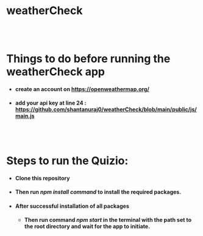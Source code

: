 # weatherCheck



<br>
<br>

# Things to do before running the weatherCheck app
- #### create an account on https://openweathermap.org/
- #### add your api key at line 24  :  https://github.com/shantanuraj0/weatherCheck/blob/main/public/js/main.js


<br>
<br>

# Steps to run the Quizio:

-   #### Clone this repository 
-   ####  Then run *npm install command* to install the required packages.
- #### After successful installation of all packages
  - #### Then run command *npm start* in the terminal with the path set to the root directory and wait for the app to initiate.


<br>
<br>





    


